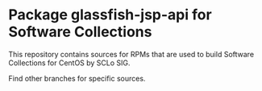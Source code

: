 # Package glassfish-jsp-api for Software Collections

This repository contains sources for RPMs that are used
to build Software Collections for CentOS by SCLo SIG.

Find other branches for specific sources.
